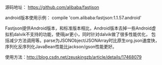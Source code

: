 

源码地址：
https://github.com/alibaba/fastjson

android版本使用示例：
compile 'com.alibaba:fastjson:1.1.57.android'

Fastjson提供Android版本，和标准版本相比，Android版本去掉一些Android虚拟机dalvik不支持的功能，使得jar更小，同时针对dalvik做了很多性能优化，
包括减少方法调用等。parse为JSONObject/JSONArray时比原生org.json速度快，序列化反序列化JavaBean性能比jackson/gson性能更好。


使用方法：http://blog.csdn.net/zeuskingzb/article/details/17468079
